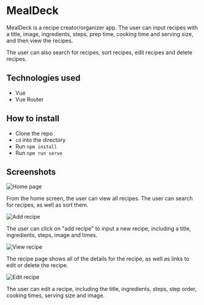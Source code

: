 # MealDeck

MealDeck is a recipe creator/organizer app. The user can input recipes with a title, image, ingredients, steps, prep time, cooking time and serving size, and then view the recipes.

The user can also search for recipes, sort recipes, edit recipes and delete recipes.

## Technologies used

- Vue
- Vue Router

## How to install

- Clone the repo
- `cd` into the directory
- Run `npm install`
- Run `npm run serve`

## Screenshots

![Home page](https://user-images.githubusercontent.com/4350550/88573380-de365680-cffd-11ea-8626-cc1d2869632c.png)

From the home screen, the user can view all recipes. The user can search for recipes, as well as sort them.

![Add recipe](https://user-images.githubusercontent.com/4350550/88573379-de365680-cffd-11ea-9a76-26a56c8cd840.png)

The user can click on "add recipe" to input a new recipe, including a title, ingredients, steps, image and times.

![View recipe](https://user-images.githubusercontent.com/4350550/88573376-dd9dc000-cffd-11ea-8dbe-de1911a40c4b.png)

The recipe page shows all of the details for the recipe, as well as links to edit or delete the recipe.

![Edit recipe](https://user-images.githubusercontent.com/4350550/88573372-dc6c9300-cffd-11ea-9ced-eb0678dc12c6.png)

The user can edit a recipe, including the title, ingredients, steps, step order, cooking times, serving size and image.
